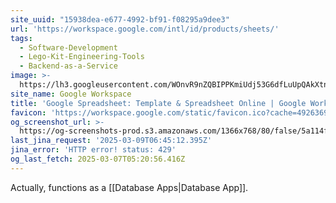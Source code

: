 ```yaml
---
site_uuid: "15938dea-e677-4992-bf91-f08295a9dee3"
url: 'https://workspace.google.com/intl/id/products/sheets/'
tags:
  - Software-Development
  - Lego-Kit-Engineering-Tools
  - Backend-as-a-Service
image: >-
  https://lh3.googleusercontent.com/WOnvR9nZQBIPPKmiUdj53G6dfLuUpQAkXtnsvYwRDfr5Cn_ZpkACdeZFUMbXt3Wh4z0udpcBRk-7snLoa5xCSemBnMaeOK9B4wAT2A=w1600-rj-e365
site_name: Google Workspace
title: 'Google Spreadsheet: Template & Spreadsheet Online | Google Workspace'
favicon: 'https://workspace.google.com/static/favicon.ico?cache=4926369'
og_screenshot_url: >-
  https://og-screenshots-prod.s3.amazonaws.com/1366x768/80/false/5a114f796ea6997d60640614d340b231af3e2113fc131fda82cc505a4eadd9a8.jpeg
last_jina_request: '2025-03-09T06:45:12.395Z'
jina_error: 'HTTP error! status: 429'
og_last_fetch: 2025-03-07T05:20:56.416Z
---
```

Actually, functions as a [[Database Apps|Database App]].
